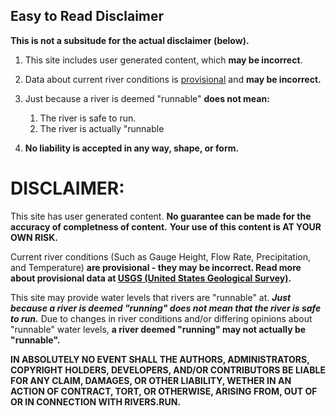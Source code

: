 ## Easy to Read Disclaimer

**This is not a subsitude for the actual disclaimer (below).**

1. This site includes user generated content, which **may be incorrect**.

1. Data about current river conditions is [provisional](https://water.usgs.gov/data/provisional.html) and **may be incorrect.**

1. Just because a river is deemed "runnable" **does not mean:**
   1. The river is safe to run.
   1. The river is actually "runnable
   
1. **No liability is accepted in any way, shape, or form.**
   
   




# DISCLAIMER:

This site has user generated content. **No guarantee can be made for the accuracy of completness of content.** 
**Your use of this content is AT YOUR OWN RISK.**


Current river conditions (Such as Gauge Height, Flow Rate, Precipitation, and Temperature) **are provisional - they may be incorrect. Read more about provisional data at [USGS (United States Geological Survey)](https://water.usgs.gov/data/provisional.html).**


This site may provide water levels that rivers are "runnable" at. ***Just because a river is deemed "running" does not mean that the river is safe to run.*** Due to changes in river conditions and/or differing opinions about "runnable" water levels, **a river deemed "running" may not actually be "runnable".**


**IN ABSOLUTELY NO EVENT SHALL THE AUTHORS, ADMINISTRATORS, COPYRIGHT HOLDERS, DEVELOPERS, AND/OR CONTRIBUTORS BE LIABLE FOR ANY CLAIM, DAMAGES, OR OTHER LIABILITY, WETHER IN AN ACTION OF CONTRACT, TORT, OR OTHERWISE, ARISING FROM, OUT OF OR IN CONNECTION WITH RIVERS.RUN.**
